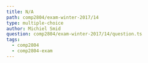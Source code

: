 ```yaml
---
title: N/A
path: comp2804/exam-winter-2017/14
type: multiple-choice
author: Michiel Smid
question: comp2804/exam-winter-2017/14/question.ts
tags:
  - comp2804
  - comp2804-exam
---
```

